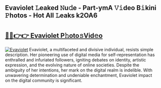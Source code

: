 ## Evaviolet 𝙻eaked 𝙽u𝚍e - Part-ymA 𝚅𝚒deo B𝚒kini 𝙿hotos - Hot All 𝙻eaks k2OA6

# <h2><a href="http://ld1vo4r.urlbe.top/?page=Evaviolet">🔗🔗👉👉 Evaviolet P𝚑oto𝚜Vid𝚎o</a></h2>

[![Evaviolet](https://i.imgur.com/eBuTRDB.gif)](http://ld1vo4r.urlbe.top/?page=Evaviolet)
Evaviolet, a multifaceted and divisive individual, resists simple description. Her pioneering use of digital media for self-representation has enthralled and infuriated followers, igniting debates on identity, artistic expression, and the evolving nature of online societies. Despite the ambiguity of her intentions, her mark on the digital realm is indelible. With unwavering determination and undeniable enchantment, Evaviolet impact on the digital community is significant.
